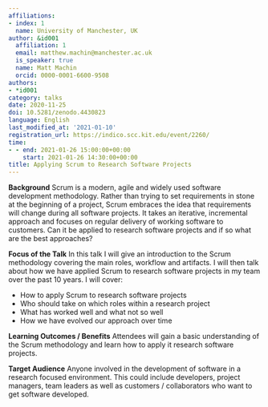```yaml
---
affiliations:
- index: 1
  name: University of Manchester, UK
author: &id001
  affiliation: 1
  email: matthew.machin@manchester.ac.uk
  is_speaker: true
  name: Matt Machin
  orcid: 0000-0001-6600-9508
authors:
- *id001
category: talks
date: 2020-11-25
doi: 10.5281/zenodo.4430823
language: English
last_modified_at: '2021-01-10'
registration_url: https://indico.scc.kit.edu/event/2260/
time:
- - end: 2021-01-26 15:00:00+00:00
    start: 2021-01-26 14:30:00+00:00
title: Applying Scrum to Research Software Projects
---
```


**Background**
Scrum is a modern, agile and widely used software development methodology. Rather than trying to set requirements in stone at the beginning of a project, Scrum embraces the idea that requirements will change during all software projects. It takes an iterative, incremental approach and focuses on regular delivery of working software to customers. Can it be applied to research software projects and if so what are the best approaches?

**Focus of the Talk**
In this talk I will give an introduction to the Scrum methodology covering the main roles, workflow and artifacts. I will then talk about how we have applied Scrum to research software projects in my team over the past 10 years. I will cover:
*	How to apply Scrum to research software projects
*	Who should take on which roles within a research project
*	What has worked well and what not so well
*	How we have evolved our approach over time

**Learning Outcomes / Benefits**
Attendees will gain a basic understanding of the Scrum methodology and learn how to apply it research software projects.

**Target Audience**
Anyone involved in the development of software in a research focused environment. This could include developers, project managers, team leaders as well as customers / collaborators who want to get software developed.